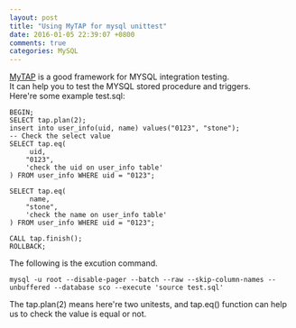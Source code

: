 ```yaml
---
layout: post
title: "Using MyTAP for mysql unittest"
date: 2016-01-05 22:39:07 +0800
comments: true
categories: MySQL
---
```

[MyTAP](https://github.com/theory/mytap) is a good framework for MYSQL integration testing.  
It can help you to test the MYSQL stored procedure and triggers.  
Here're some example test.sql:

```
BEGIN;
SELECT tap.plan(2);
insert into user_info(uid, name) values("0123", "stone");
-- Check the select value
SELECT tap.eq(
     uid,
    "0123",
    'check the uid on user_info table'
) FROM user_info WHERE uid = "0123";

SELECT tap.eq(
     name,
    "stone",
    'check the name on user_info table'
) FROM user_info WHERE uid = "0123";

CALL tap.finish();
ROLLBACK;
```

The following is the excution command.
```
mysql -u root --disable-pager --batch --raw --skip-column-names --unbuffered --database sco --execute 'source test.sql'
```

The tap.plan(2) means here're two unitests, and tap.eq() function can help us to check the value is equal or not.
